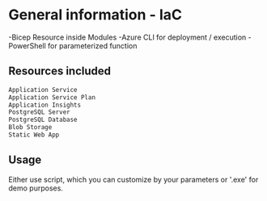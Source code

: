 
# General information - IaC
-Bicep Resource inside Modules
-Azure CLI for deployment / execution
-PowerShell for parameterized function 


## Resources included

```bash
Application Service
Application Service Plan
Application Insights
PostgreSQL Server
PostgreSQL Database
Blob Storage
Static Web App
```
    
## Usage

Either use script, which you can customize by your parameters or '.exe' for demo purposes.

